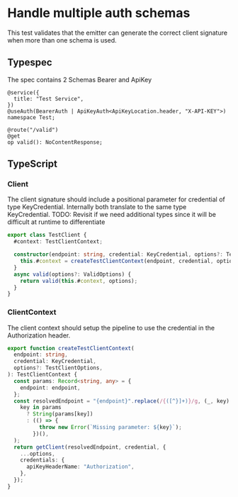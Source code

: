 # Handle multiple auth schemas

This test validates that the emitter can generate the correct client signature when more than one schema is used.

## Typespec

The spec contains 2 Schemas Bearer and ApiKey

```tsp
@service({
  title: "Test Service",
})
@useAuth(BearerAuth | ApiKeyAuth<ApiKeyLocation.header, "X-API-KEY">)
namespace Test;

@route("/valid")
@get
op valid(): NoContentResponse;
```

## TypeScript

### Client

The client signature should include a positional parameter for credential of type KeyCredential. Internally both translate to the same type KeyCredential.
TODO: Revisit if we need additional types since it will be difficult at runtime to differentiate

```ts src/testClient.ts class TestClient
export class TestClient {
  #context: TestClientContext;

  constructor(endpoint: string, credential: KeyCredential, options?: TestClientOptions) {
    this.#context = createTestClientContext(endpoint, credential, options);
  }
  async valid(options?: ValidOptions) {
    return valid(this.#context, options);
  }
}
```

### ClientContext

The client context should setup the pipeline to use the credential in the Authorization header.

```ts src/api/testClientContext.ts function createTestClientContext
export function createTestClientContext(
  endpoint: string,
  credential: KeyCredential,
  options?: TestClientOptions,
): TestClientContext {
  const params: Record<string, any> = {
    endpoint: endpoint,
  };
  const resolvedEndpoint = "{endpoint}".replace(/{([^}]+)}/g, (_, key) =>
    key in params
      ? String(params[key])
      : (() => {
          throw new Error(`Missing parameter: ${key}`);
        })(),
  );
  return getClient(resolvedEndpoint, credential, {
    ...options,
    credentials: {
      apiKeyHeaderName: "Authorization",
    },
  });
}
```
